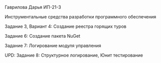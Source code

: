 Гаврилова Дарья ИП-21-3 

Инструментальные средства разработки программного обеспечения

Задание 3, Вариант 4: Создание реестра горящих туров

Задание 6: Создание пакета NuGet

Задание 7: Логирование модуля управления

UPD: Задание 8: Структурное логирование, Юнит тестирование
